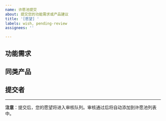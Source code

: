 ```yaml
---
name: 许愿池提交
about: 提交您的功能需求或产品建议
title: '[愿望] '
labels: wish, pending-review
assignees: ''

---
```


## 功能需求
<!-- 请详细描述您期待的功能或需求 -->



## 同类产品
<!-- 是否有实现类似功能的产品？(可选) -->



## 提交者
<!-- 您的名字或昵称（可选，留空则为匿名） -->



---
**注意**：提交后，您的愿望将进入审核队列。审核通过后将自动添加到许愿池列表中。
